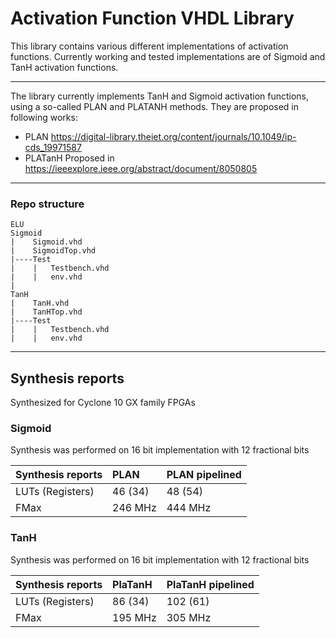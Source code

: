 # Activation Function VHDL Library

This library contains various different implementations of activation functions.
Currently working and tested implementations are of Sigmoid and TanH activation functions.

****

The library currently implements TanH and Sigmoid activation functions, using a so-called PLAN and PLATANH methods. They are
proposed in following works:

* PLAN https://digital-library.theiet.org/content/journals/10.1049/ip-cds_19971587
* PLATanH Proposed in https://ieeexplore.ieee.org/abstract/document/8050805

****

### Repo structure
```
ELU
Sigmoid
|    Sigmoid.vhd
|    SigmoidTop.vhd
|----Test
|    |   Testbench.vhd
|    |   env.vhd
|
TanH
|    TanH.vhd
|    TanHTop.vhd
|----Test
|    |   Testbench.vhd
|    |   env.vhd
```

****

## Synthesis reports

Synthesized for Cyclone 10 GX family FPGAs

### Sigmoid
Synthesis was performed on 16 bit implementation with 12 fractional bits

|Synthesis reports| PLAN | PLAN pipelined|
|:--- |:--- |:--- |
|LUTs (Registers) | 46 (34) | 48 (54) | 
|FMax | 246 MHz |  444 MHz |

### TanH

Synthesis was performed on 16 bit implementation with 12 fractional bits

|Synthesis reports| PlaTanH | PlaTanH pipelined|
|:--- |:--- |:--- |
|LUTs (Registers) | 86 (34) | 102 (61) | 
|FMax | 195 MHz |  305 MHz |
